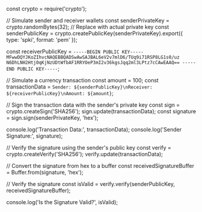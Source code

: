 const crypto = require('crypto');

// Simulate sender and receiver wallets
const senderPrivateKey = crypto.randomBytes(32); // Replace with actual private key
const senderPublicKey = crypto.createPublicKey(senderPrivateKey).export({ type: 'spki', format: 'pem' });

const receiverPublicKey = `-----BEGIN PUBLIC KEY-----
MFwwDQYJKoZIhvcNAQEBBQADSwAwSAJBAL6eV2v7mlD6/TUq9i71RSP8LG1s0/uz
N6DhLNH2Htj0qKjNzUDtWfbAF1RRYOeP3mI2v36kgsJqq2ml3LPtz7cCAwEAAQ==
-----END PUBLIC KEY-----`;

// Simulate a currency transaction
const amount = 100;
const transactionData = `Sender: ${senderPublicKey}\nReceiver: ${receiverPublicKey}\nAmount: ${amount}`;

// Sign the transaction data with the sender's private key
const sign = crypto.createSign('SHA256');
sign.update(transactionData);
const signature = sign.sign(senderPrivateKey, 'hex');

console.log('Transaction Data:', transactionData);
console.log('Sender Signature:', signature);

// Verify the signature using the sender's public key
const verify = crypto.createVerify('SHA256');
verify.update(transactionData);

// Convert the signature from hex to a buffer
const receivedSignatureBuffer = Buffer.from(signature, 'hex');

// Verify the signature
const isValid = verify.verify(senderPublicKey, receivedSignatureBuffer);

console.log('Is the Signature Valid?', isValid);

